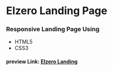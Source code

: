 # Elzero Landing Page

### Responsive Landing Page Using
* HTML5
* CSS3

#### preview Link: [Elzero Landing](https://mohammed-safaan.github.io/elzero-landing/)
 
